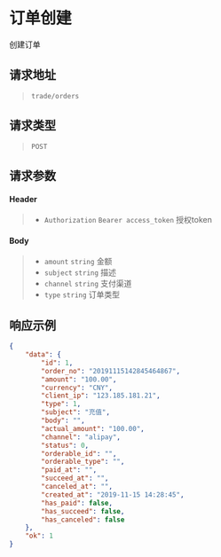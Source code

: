 # 订单创建

创建订单

## 请求地址

> `trade/orders`

## 请求类型

> `POST`

## 请求参数

#### Header

> - `Authorization` `Bearer access_token` 授权token

#### Body

> - `amount` `string` 金额
> - `subject` `string` 描述
> - `channel` `string` 支付渠道
> - `type` `string` 订单类型

## 响应示例

```json
{
    "data": {
        "id": 1,
        "order_no": "20191115142845464867",
        "amount": "100.00",
        "currency": "CNY",
        "client_ip": "123.185.181.21",
        "type": 1,
        "subject": "充值",
        "body": "",
        "actual_amount": "100.00",
        "channel": "alipay",
        "status": 0,
        "orderable_id": "",
        "orderable_type": "",
        "paid_at": "",
        "succeed_at": "",
        "canceled_at": "",
        "created_at": "2019-11-15 14:28:45",
        "has_paid": false,
        "has_succeed": false,
        "has_canceled": false
    },
    "ok": 1
}
```